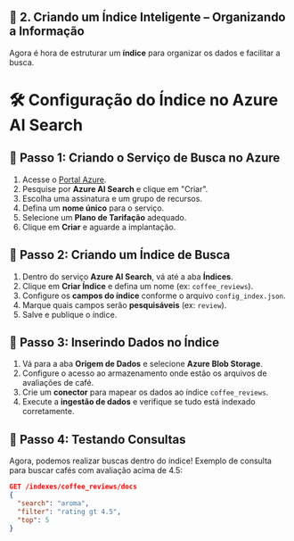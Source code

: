 ## 🔹 2. Criando um Índice Inteligente – Organizando a Informação  
Agora é hora de estruturar um **índice** para organizar os dados e facilitar a busca.  

# 🛠️ Configuração do Índice no Azure AI Search

## 📌 Passo 1: Criando o Serviço de Busca no Azure
1. Acesse o [Portal Azure](https://portal.azure.com).
2. Pesquise por **Azure AI Search** e clique em "Criar".
3. Escolha uma assinatura e um grupo de recursos.
4. Defina um **nome único** para o serviço.
5. Selecione um **Plano de Tarifação** adequado.
6. Clique em **Criar** e aguarde a implantação.

## 📌 Passo 2: Criando um Índice de Busca
1. Dentro do serviço **Azure AI Search**, vá até a aba **Índices**.
2. Clique em **Criar Índice** e defina um nome (ex: `coffee_reviews`).
3. Configure os **campos do índice** conforme o arquivo `config_index.json`.
4. Marque quais campos serão **pesquisáveis** (ex: `review`).
5. Salve e publique o índice.

## 📌 Passo 3: Inserindo Dados no Índice
1. Vá para a aba **Origem de Dados** e selecione **Azure Blob Storage**.
2. Configure o acesso ao armazenamento onde estão os arquivos de avaliações de café.
3. Crie um **conector** para mapear os dados ao índice `coffee_reviews`.
4. Execute a **ingestão de dados** e verifique se tudo está indexado corretamente.

## 📌 Passo 4: Testando Consultas
Agora, podemos realizar buscas dentro do índice! Exemplo de consulta para buscar cafés com avaliação acima de 4.5:

```json
GET /indexes/coffee_reviews/docs
{
  "search": "aroma",
  "filter": "rating gt 4.5",
  "top": 5
}

